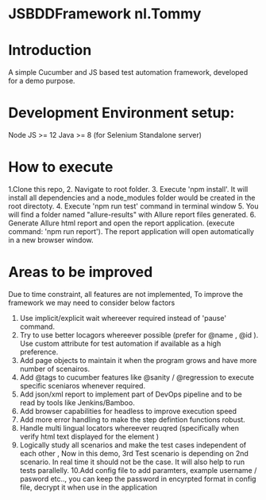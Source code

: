 # JSBDDFramework nl.Tommy

# Introduction
A simple Cucumber and JS based test automation framework, developed for a demo purpose.

# Development Environment setup:
Node JS >= 12
Java >= 8 (for Selenium Standalone server)

# How to execute
1.Clone this repo,
2. Navigate to root folder.
3. Execute 'npm install'. It will install all dependencies and a node_modules folder would be created in the root directoty.
4. Execute 'npm run test' command in terminal window
5. You will find a folder named "allure-results" with Allure report files generated.
6. Generate Allure html report and open the report application. (execute command: 'npm run report'). The report application will open automatically in  a new browser window.

# Areas to be improved
Due to time constraint, all features are not implemented, To improve the framework we may need to consider below factors

1. Use implicit/explicit wait whereever required instead of 'pause' command.
2. Try to use better locagors whereever possible (prefer for @name , @id ). Use custom attribute for test automation if available as a high preference.
3. Add page objects to maintain it when the program grows and have more number of scenairos.
4. Add @tags to cucumber features like @sanity / @regression to execute specific sceniaros whenever required.
5. Add json/xml report to implement part of DevOps pipeline and to be read by tools like Jenkins/Bamboo.
6. Add browser capabilities for headless to improve execution speed
7. Add more error handling to make the step defintion functions robust.
8. Handle multi lingual locators whereever reuqred (specifically when verify html text displayed for the element )
9. Logically study all scenarios and make the test cases independent of each other , Now in this demo, 3rd Test scenario is depending on 2nd scenario. In real time it should not be the case. It will also help to run tests parallelly.
10.Add config file to add paramters, example username / pasword etc.., you can keep the password in encyrpted format in config file, decrypt it when use in the application
